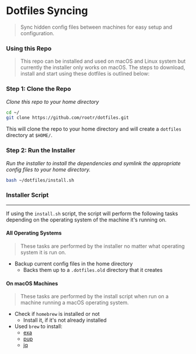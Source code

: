 # Dotfiles Syncing
> Sync hidden config files between machines for easy setup and configuration.

### Using this Repo
> This repo can be installed and used on macOS and Linux system but currently the installer only works on macOS. The steps to download, install and start using these dotfiles is outlined below:

### Step 1: Clone the Repo
*Clone this repo to your home directory*
```bash
cd ~/
git clone https://github.com/rootr/dotfiles.git
```

This will clone the repo to your home directory and will create a `dotfiles` directory at `$HOME/`.

### Step 2: Run the Installer
*Run the installer to install the dependencies and symlink the appropriate config files to your home directory.*

```bash
bash ~/dotfiles/install.sh
```

### Installer Script
---
If using the `install.sh` script, the script will perform the following tasks depending on the operating system of the machine it's running on.

#### All Operating Systems
> These tasks are performed by the installer no matter what operating system it is run on.

- Backup current config files in the home directory
	- Backs them up to a `.dotfiles.old` directory that it creates

#### On macOS Machines
> These tasks are performed by the install script when run on a machine running a macOS operating system.

- Check if `homebrew` is installed or not
	- Install it, if it's not already installed
- Used `brew` to install:
	- [exa](https://github.com/ogham/exa "")
	- [pup](https://github.com/ericchiang/pup "")
	- [jq](https://github.com/stedolan/jq "")
